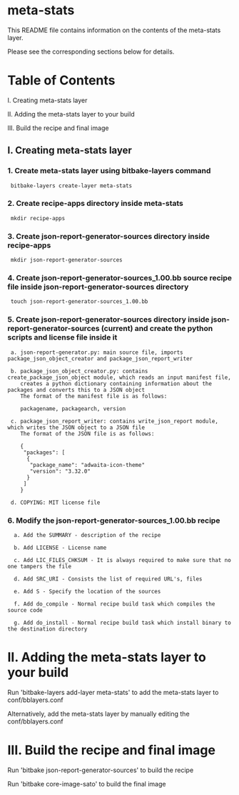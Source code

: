 # meta-stats

This README file contains information on the contents of the meta-stats layer.

Please see the corresponding sections below for details.

Table of Contents
=================

   I. Creating meta-stats layer
   
  II. Adding the meta-stats layer to your build
  
 III. Build the recipe and final image

## I. Creating meta-stats layer

### 1. Create meta-stats layer using bitbake-layers command

     bitbake-layers create-layer meta-stats

### 2. Create recipe-apps directory inside meta-stats

     mkdir recipe-apps

### 3. Create json-report-generator-sources directory inside recipe-apps

     mkdir json-report-generator-sources

### 4. Create json-report-generator-sources_1.00.bb source recipe file inside json-report-generator-sources directory

     touch json-report-generator-sources_1.00.bb

### 5. Create json-report-generator-sources directory inside json-report-generator-sources (current) and create the python scripts and license file inside it 

     a. json-report-generator.py: main source file, imports package_json_object_creator and package_json_report_writer

     b. package_json_object_creator.py: contains create_package_json_object module, which reads an input manifest file,
        creates a python dictionary containing information about the packages and converts this to a JSON object
        The format of the manifest file is as follows:
        
        packagename, packagearch, version
        
     c. package_json_report_writer: contains write_json_report module, which writes the JSON object to a JSON file
        The format of the JSON file is as follows:
        
        {
         "packages": [
          {
           "package_name": "adwaita-icon-theme"
           "version": "3.32.0"
          }
         ]
        }
        
     d. COPYING: MIT license file
        
### 6. Modify the json-report-generator-sources_1.00.bb recipe
      a. Add the SUMMARY - description of the recipe
      
      b. Add LICENSE - License name
      
      c. Add LIC_FILES_CHKSUM - It is always required to make sure that no one tampers the file
      
      d. Add SRC_URI - Consists the list of required URL's, files
      
      e. Add S - Specify the location of the sources
      
      f. Add do_compile - Normal recipe build task which compiles the source code
      
      g. Add do_install - Normal recipe build task which install binary to the destination directory
      
II. Adding the meta-stats layer to your build
=================================================

   Run 'bitbake-layers add-layer meta-stats' to add the meta-stats layer to conf/bblayers.conf

   Alternatively, add the meta-stats layer by manually editing the conf/bblayers.conf

III. Build the recipe and final image
========

   Run 'bitbake json-report-generator-sources' to build the recipe

   Run 'bitbake core-image-sato' to build the final image
